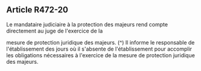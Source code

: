 ## Article R472-20


Le mandataire judiciaire à la protection des majeurs rend compte directement au juge de l'exercice de la

mesure de protection juridique des majeurs. (^)
Il informe le responsable de l'établissement des jours où il s'absente de l'établissement pour accomplir les
obligations nécessaires à l'exercice de la mesure de protection juridique des majeurs.

